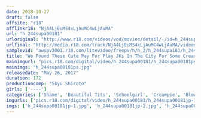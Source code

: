 ```yaml
---
date: 2018-10-27
draft: false
affsite: "r18"
afflinkr18: "NjA4LjEuMS4xLjAuMC4wLjAuMA"
url: "h_244supa00181"
urloriginal: "http://www.r18.com/videos/vod/movies/detail/-/id=h_244supa00181"
urlfinal: "http://media.r18.com/track/NjA4LjEuMS4xLjAuMC4wLjAuMA/videos/vod/movies/detail/-/id=h_244supa00181"
samplevid: "awspv3001.r18.com/litevideo/freepv/h/h_2/h_244supa181/h_244supa181_dmb_w.mp4"
title: "We Found These Cute Pay For Play JKs In The City For Some Creampie Raw Footage"
mainimgurl: "pics.r18.com/digital/video/h_244supa00181/h_244supa00181ps.jpg"
mainimgs: "h_244supa00181ps.jpg"
releasedate: "May 26, 2017"
duration: 172
productioncomp: "Skyu Shiroto"
girls: ['----']
categories: ['Shame', 'Beautiful Tits', 'Schoolgirl', 'Creampie', 'Blowjob', 'Gonzo', 'Hi-Def']
imgurls: ['pics.r18.com/digital/video/h_244supa00181/h_244supa00181jp-1.jpg', 'pics.r18.com/digital/video/h_244supa00181/h_244supa00181jp-2.jpg', 'pics.r18.com/digital/video/h_244supa00181/h_244supa00181jp-3.jpg', 'pics.r18.com/digital/video/h_244supa00181/h_244supa00181jp-4.jpg', 'pics.r18.com/digital/video/h_244supa00181/h_244supa00181jp-5.jpg', 'pics.r18.com/digital/video/h_244supa00181/h_244supa00181jp-6.jpg', 'pics.r18.com/digital/video/h_244supa00181/h_244supa00181jp-7.jpg', 'pics.r18.com/digital/video/h_244supa00181/h_244supa00181jp-8.jpg', 'pics.r18.com/digital/video/h_244supa00181/h_244supa00181jp-9.jpg', 'pics.r18.com/digital/video/h_244supa00181/h_244supa00181jp-10.jpg', 'pics.r18.com/digital/video/h_244supa00181/h_244supa00181jp-11.jpg', 'pics.r18.com/digital/video/h_244supa00181/h_244supa00181jp-12.jpg', 'pics.r18.com/digital/video/h_244supa00181/h_244supa00181jp-13.jpg', 'pics.r18.com/digital/video/h_244supa00181/h_244supa00181jp-14.jpg', 'pics.r18.com/digital/video/h_244supa00181/h_244supa00181jp-15.jpg', 'pics.r18.com/digital/video/h_244supa00181/h_244supa00181jp-16.jpg', 'pics.r18.com/digital/video/h_244supa00181/h_244supa00181jp-17.jpg', 'pics.r18.com/digital/video/h_244supa00181/h_244supa00181jp-18.jpg', 'pics.r18.com/digital/video/h_244supa00181/h_244supa00181jp-19.jpg', 'pics.r18.com/digital/video/h_244supa00181/h_244supa00181jp-20.jpg']
imgs: ['h_244supa00181jp-1.jpg', 'h_244supa00181jp-2.jpg', 'h_244supa00181jp-3.jpg', 'h_244supa00181jp-4.jpg', 'h_244supa00181jp-5.jpg', 'h_244supa00181jp-6.jpg', 'h_244supa00181jp-7.jpg', 'h_244supa00181jp-8.jpg', 'h_244supa00181jp-9.jpg', 'h_244supa00181jp-10.jpg', 'h_244supa00181jp-11.jpg', 'h_244supa00181jp-12.jpg', 'h_244supa00181jp-13.jpg', 'h_244supa00181jp-14.jpg', 'h_244supa00181jp-15.jpg', 'h_244supa00181jp-16.jpg', 'h_244supa00181jp-17.jpg', 'h_244supa00181jp-18.jpg', 'h_244supa00181jp-19.jpg', 'h_244supa00181jp-20.jpg']
---
```


